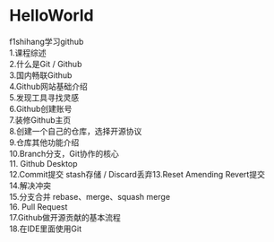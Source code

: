 # HelloWorld
f1shihang学习github  
1.课程综述  
2.什么是Git / Github  
3.国内畅联Github  
4.Github网站基础介绍  
5.发现工具寻找灵感  
6.Github创建账号  
7.装修Github主页  
8.创建一个自己的仓库，选择开源协议  
9.仓库其他功能介绍  
10.Branch分支，Git协作的核心  
11. Github Desktop  
12.Commit提交 stash存储 / Discard丢弃13.Reset Amending Revert提交  
14.解决冲突  
15.分支合并 rebase、merge、squash merge  
16. Pull Request  
17.Github做开源贡献的基本流程  
18.在IDE里面使用Git  
